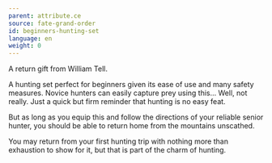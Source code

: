 ```yaml
---
parent: attribute.ce
source: fate-grand-order
id: beginners-hunting-set
language: en
weight: 0
---
```


A return gift from William Tell.

A hunting set perfect for beginners given its ease of use and many safety measures. Novice hunters can easily capture prey using this… Well, not really. Just a quick but firm reminder that hunting is no easy feat.

But as long as you equip this and follow the directions of your reliable senior hunter, you should be able to return home from the mountains unscathed.

You may return from your first hunting trip with nothing more than exhaustion to show for it, but that is part of the charm of hunting.

